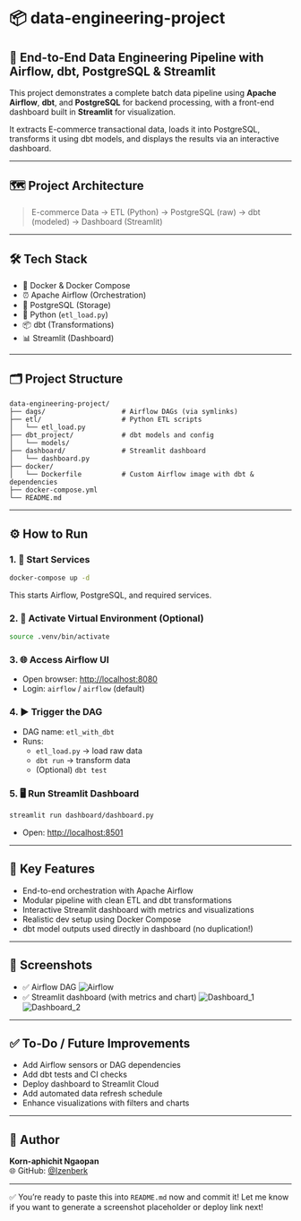 # 📦 data-engineering-project

## 🚀 End-to-End Data Engineering Pipeline with Airflow, dbt, PostgreSQL & Streamlit

This project demonstrates a complete batch data pipeline using **Apache Airflow**, **dbt**, and **PostgreSQL** for backend processing, with a front-end dashboard built in **Streamlit** for visualization.

It extracts E-commerce transactional data, loads it into PostgreSQL, transforms it using dbt models, and displays the results via an interactive dashboard.

---

## 🗺️ Project Architecture

> E-commerce Data → ETL (Python) → PostgreSQL (raw) → dbt (modeled) → Dashboard (Streamlit)

---

## 🛠️ Tech Stack

- 🐳 Docker & Docker Compose
- ⏰ Apache Airflow (Orchestration)
- 🐘 PostgreSQL (Storage)
- 🐍 Python (`etl_load.py`)
- 📦 dbt (Transformations)
- 📊 Streamlit (Dashboard)

---

## 🗂️ Project Structure

```
data-engineering-project/
├── dags/                   # Airflow DAGs (via symlinks)
├── etl/                    # Python ETL scripts
│   └── etl_load.py
├── dbt_project/            # dbt models and config
│   └── models/
├── dashboard/              # Streamlit dashboard
│   └── dashboard.py
├── docker/                 
│   └── Dockerfile          # Custom Airflow image with dbt & dependencies
├── docker-compose.yml
└── README.md
```

---

## ⚙️ How to Run

### 1. 🐳 Start Services

```bash
docker-compose up -d
```

This starts Airflow, PostgreSQL, and required services.

### 2. 🧪 Activate Virtual Environment (Optional)

```bash
source .venv/bin/activate
```

### 3. 🌐 Access Airflow UI

- Open browser: [http://localhost:8080](http://localhost:8080)
- Login: `airflow` / `airflow` (default)

### 4. ▶️ Trigger the DAG

- DAG name: `etl_with_dbt`
- Runs:
  - `etl_load.py` → load raw data
  - `dbt run` → transform data
  - (Optional) `dbt test`

### 5. 🖥️ Run Streamlit Dashboard

```bash
streamlit run dashboard/dashboard.py
```

- Open: [http://localhost:8501](http://localhost:8501)

---

## 🧠 Key Features

- End-to-end orchestration with Apache Airflow
- Modular pipeline with clean ETL and dbt transformations
- Interactive Streamlit dashboard with metrics and visualizations
- Realistic dev setup using Docker Compose
- dbt model outputs used directly in dashboard (no duplication!)

---

## 📸 Screenshots

- ✅ Airflow DAG
  ![Airflow](https://github.com/user-attachments/assets/f3bb32a5-8452-449c-8048-c3ab41bc9555)
- ✅ Streamlit dashboard (with metrics and chart)
  ![Dashboard_1](https://github.com/user-attachments/assets/eaeaeede-93b1-4c29-8366-47194e2abdf8)
  ![Dashboard_2](https://github.com/user-attachments/assets/415a4bc0-969b-40d1-b79c-47ea123f4481)

---

## ✅ To-Do / Future Improvements

- Add Airflow sensors or DAG dependencies
- Add dbt tests and CI checks
- Deploy dashboard to Streamlit Cloud
- Add automated data refresh schedule
- Enhance visualizations with filters and charts





---

## 👤 Author

**Korn-aphichit Ngaopan**\
🌐 GitHub: [@Izenberk](https://github.com/Izenberk)

---

✅ You’re ready to paste this into `README.md` now and commit it! Let me know if you want to generate a screenshot placeholder or deploy link next!
